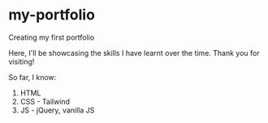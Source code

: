 # my-portfolio
Creating my first portfolio

Here, I'll be showcasing the skills I have learnt over the time.
Thank you for visiting!

So far, I know:
1. HTML
2. CSS - Tailwind
3. JS - jQuery, vanilla JS
